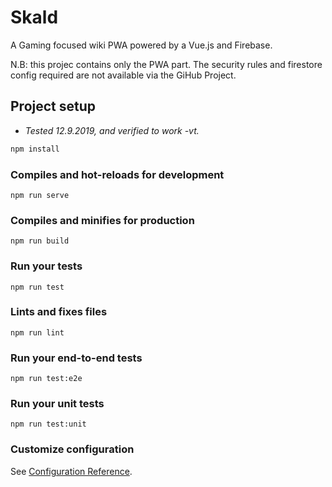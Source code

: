 # Skald

A Gaming focused wiki PWA powered by a Vue.js and Firebase.

N.B: this projec contains only the PWA part. The security rules and firestore config required are not available via the GiHub Project.

## Project setup

- _Tested 12.9.2019, and verified to work -vt._

```bash
npm install
```

### Compiles and hot-reloads for development
```
npm run serve
```

### Compiles and minifies for production
```
npm run build
```

### Run your tests
```
npm run test
```

### Lints and fixes files
```
npm run lint
```

### Run your end-to-end tests
```
npm run test:e2e
```

### Run your unit tests
```
npm run test:unit
```

### Customize configuration
See [Configuration Reference](https://cli.vuejs.org/config/).
